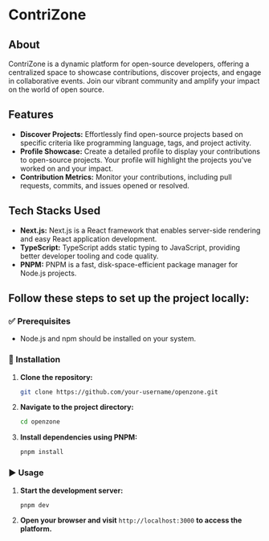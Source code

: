 # ContriZone

## About
ContriZone is a dynamic platform for open-source developers, offering a centralized space to showcase contributions, discover projects, and engage in collaborative events. Join our vibrant community and amplify your impact on the world of open source.

## Features
- **Discover Projects:** Effortlessly find open-source projects based on specific criteria like programming language, tags, and project activity.
- **Profile Showcase:** Create a detailed profile to display your contributions to open-source projects. Your profile will highlight the projects you've worked on and your impact.
- **Contribution Metrics:** Monitor your contributions, including pull requests, commits, and issues opened or resolved.

## Tech Stacks Used
- **Next.js:** Next.js is a React framework that enables server-side rendering and easy React application development.
- **TypeScript:** TypeScript adds static typing to JavaScript, providing better developer tooling and code quality.
- **PNPM:** PNPM is a fast, disk-space-efficient package manager for Node.js projects.


## Follow these steps to set up the project locally:

### ✅ Prerequisites
- Node.js and npm should be installed on your system.

### 💾 Installation
1. **Clone the repository:**
    ```bash
    git clone https://github.com/your-username/openzone.git
    ```
2. **Navigate to the project directory:**
    ```bash
    cd openzone
    ```
3. **Install dependencies using PNPM:**
    ```bash
    pnpm install
    ```

### ▶️ Usage
1. **Start the development server:**
    ```bash
    pnpm dev
    ```
2. **Open your browser and visit** `http://localhost:3000` **to access the platform.**
